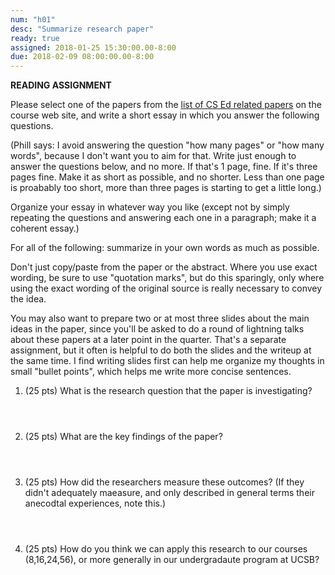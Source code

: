 ```yaml
---
num: "h01"
desc: "Summarize research paper"
ready: true 
assigned: 2018-01-25 15:30:00.00-8:00
due: 2018-02-09 08:00:00.00-8:00
---
```


<b>READING ASSIGNMENT</b>

Please select one of the papers from the [list of CS Ed related papers](/info/papers/) on the course web site,
and write a short essay in which you answer the following questions.  

(Phill says: I avoid answering the question "how many pages" or "how many words", because I don't want you to 
aim for that.   Write just enough to answer the questions below, and no more.   If that's 1 page, fine.  If it's three pages fine.   Make it as short as possible, and no shorter.   Less than one page is proabably too short, more than three pages is starting to get a little long.)

Organize your essay in whatever way you like (except not by simply repeating the questions and answering each one in a paragraph; make it a coherent essay.)

For all of the following: summarize in your own words as much as possible.

Don't just copy/paste from the paper or the abstract.  Where you use exact wording, be sure to use "quotation marks", but do this sparingly, only where using the exact wording of the original source is really necessary to convey the idea.

You may also want to prepare two or at most three slides about the main ideas in the paper, since you'll be
asked to do a round of lightning talks about these papers at a later point in the quarter.  That's a separate
assignment, but it often is helpful to do both the slides and the writeup at the same time.  I find writing slides
first can help me organize my thoughts in small "bullet points", which helps me write more concise sentences.

<ol>

<li style="padding-bottom:4em;">(25 pts) What is the research question that the paper is investigating?  
 </li>

<li style="padding-bottom:4em;">(25 pts) What are the key findings of the paper?
</li>

<li style="padding-bottom:4em;">(25 pts) How did the researchers measure these outcomes? (If they didn't 
adequately maeasure, and only described in general terms their anecodtal experiences, note this.)
</li>

<li style="padding-bottom:5em;">(25 pts) How do you think we can apply this research to our courses (8,16,24,56),
  or more generally in our undergradaute program at UCSB?
</li>

</ol>
